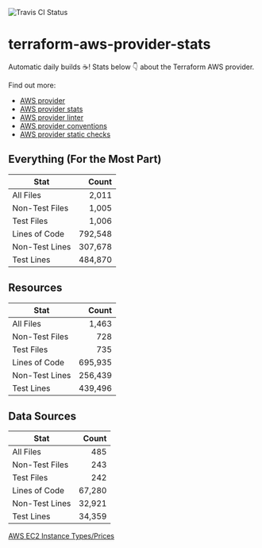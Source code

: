 ![Travis CI Status](https://travis-ci.org/YakDriver/terraform-aws-provider-stats.svg?branch=main)
# terraform-aws-provider-stats

Automatic daily builds :coffee:! Stats below :point_down: about the Terraform AWS provider.

Find out more:
* [AWS provider](https://github.com/terraform-providers/terraform-provider-aws)
* [AWS provider stats](https://github.com/YakDriver/terraform-aws-provider-stats)
* [AWS provider linter](https://github.com/terraform-providers/terraform-provider-aws/tree/master/awsproviderlint)
* [AWS provider conventions](https://github.com/YakDriver/terraform-aws-conventions)
* [AWS provider static checks](https://github.com/YakDriver/terraform-aws-provider-static-checks)



## Everything (For the Most Part)

|  Stat  |  Count  |
| ------------- | -------------: |
|  All Files  |  2,011  |
|  Non-Test Files  |  1,005  |
|  Test Files  |  1,006  |
|  Lines of Code  |  792,548  |
|  Non-Test Lines  |  307,678  |
|  Test Lines  |  484,870  |



## Resources

|  Stat  |  Count  |
| ------------- | -------------: |
|  All Files  |  1,463  |
|  Non-Test Files  |  728  |
|  Test Files  |  735  |
|  Lines of Code  |  695,935  |
|  Non-Test Lines  |  256,439  |
|  Test Lines  |  439,496  |



## Data Sources

|  Stat  |  Count  |
| ------------- | -------------: |
|  All Files  |  485  |
|  Non-Test Files  |  243  |
|  Test Files  |  242  |
|  Lines of Code  |  67,280  |
|  Non-Test Lines  |  32,921  |
|  Test Lines  |  34,359  |




[AWS EC2 Instance Types/Prices](https://github.com/YakDriver/aws-ec2-instance-types)
